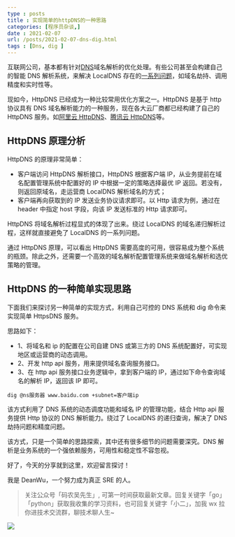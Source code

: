 ```yaml
---
type : posts
title : 实现简单的httpDNS的一种思路
categories: [程序员杂谈,] 
date : 2021-02-07
url: /posts/2021-02-07-dns-dig.html 
tags : [Dns, dig ]
---
```

互联网公司，基本都有针对[DNS](https://zh.wikipedia.org/wiki/%E5%9F%9F%E5%90%8D%E7%B3%BB%E7%BB%9F "DNS")域名解析的优化处理。有些公司甚至会构建自己的智能 DNS 解析系统，来解决 LocalDNS 存在的[一系列问题](http://www.52im.net/thread-2121-1-1.html "一系列问题")，如域名劫持、调用精度和实时性等。

现如今，HttpDNS 已经成为一种比较常用优化方案之一。HttpDNS 是基于 http 协议具有 DNS 域名解析能力的一种服务，现在各大云厂商都已经构建了自己的 HttpDNS 服务。如[阿里云 HttpDNS](https://help.aliyun.com/product/30100.html "阿里云HttpDNS")、[腾讯云 HttpDNS](https://cloud.tencent.com/product/hd "腾讯云HttpDNS")等。

## HttpDNS 原理分析

HttpDNS 的原理非常简单：

- 客户端访问 HttpDNS 解析接口，HttpDNS 根据客户端 IP，从业务提前在域名配置管理系统中配置好的 IP 中根据一定的策略选择最优 IP 返回。若没有，则返回原域名，走运营商 LocalDNS 解析域名的方式；
- 客户端再向获取到的 IP 发送业务协议请求即可。以 Http 请求为例，通过在 header 中指定 host 字段，向该 IP 发送标准的 Http 请求即可。

HttpDNS 将域名解析过程显式的体现了出来。绕过 LocalDNS 的域名递归解析过程，这样就直接避免了 LocalDNS 的一系列问题。

通过 HttpDNS 原理，可以看出 HttpDNS 需要高度的可用，很容易成为整个系统的瓶颈。除此之外，还需要一个高效的域名解析配置管理系统来做域名解析和选优策略的管理。

## HttpDNS 的一种简单实现思路

下面我们来探讨另一种简单的实现方式，利用自己可控的 DNS 系统和 dig 命令来实现简单 HttpsDNS 服务。

思路如下：

- 1、将域名和 ip 的配置在公司自建 DNS 或第三方的 DNS 系统配置好，可实现地区或运营商的动态调用。
- 2、开发 http api 服务，用来提供域名查询服务接口。
- 3、在 http api 服务接口业务逻辑中，拿到客户端的 IP，通过如下命令查询域名的解析 IP，返回该 IP 即可。

```
dig @ns服务器 www.baidu.com +subnet=客户端ip
```

该方式利用了 DNS 系统的动态调度功能和域名 IP 的管理功能，结合 Http api 服务提供 Http 协议的 DNS 解析能力。绕过了 LocalDNS 的递归查询，解决了 DNS 劫持问题和精度问题。

该方式，只是一个简单的思路探索，其中还有很多细节的问题需要深究。DNS 解析是业务系统的一个强依赖服务，可用性和稳定性不容忽视。

好了，今天的分享就到这里，欢迎留言探讨！

我是 DeanWu，一个努力成为真正 SRE 的人。

> 关注公众号「码农吴先生」, 可第一时间获取最新文章。回复关键字「go」「python」获取我收集的学习资料，也可回复关键字「小二」，加我 wx 拉你进技术交流群，聊技术聊人生~

![](https://gitee.com/pylixm/picture/raw/master/2020-12-14/deanwu_wechat.png)
